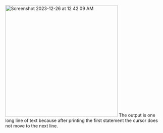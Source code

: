 <img width="356" alt="Screenshot 2023-12-26 at 12 42 09 AM" src="https://github.com/ShababAhmedd/Exploring-Stuffs/assets/33228006/cc599849-4922-4510-aa12-4cd545e6097b">
The output is one long line of text because after printing the first statement the cursor does not move to the next line. <br>
